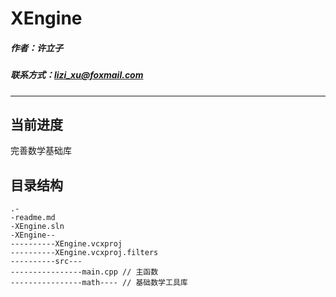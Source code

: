 # XEngine

##### 作者：许立子

##### 联系方式：lizi_xu@foxmail.com

---

## 当前进度

完善数学基础库

## 目录结构

	.-
	-readme.md
	-XEngine.sln
	-XEngine--
	----------XEngine.vcxproj
	----------XEngine.vcxproj.filters
	----------src---
	----------------main.cpp // 主函数
	----------------math---- // 基础数学工具库
